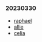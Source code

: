 ### 20230330

* [raphael](./raphael/Labyrinthe.html)
* [allie](./allie_lab.html)
* [celia](./celia.html)
<!-- * [cassandre](./cassandre/labyrinthe.html)
* [ingrid](./ingrid/ingrid_labyrinte.html)
* [louise](./louise/labyrinthe.html)
* [martin](./martin/labyrinthe.html)
* [safia](./safia/labirynthe.html)
* [kevin](./kevin/labyrinthe.html)
* [eolyna](./eolyna/eolyna_labyrinthe.html)
* [lorine](./lorine/demovr2.html)
* [miranda](./miranda/laby.html)
* [graig](./)
* [pierre](./)
* [sofiya](./)
* [lou](./)
* [miranda](./) -->
